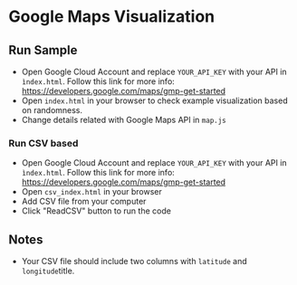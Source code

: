 # Google Maps Visualization

## Run Sample
- Open Google Cloud Account and replace ```YOUR_API_KEY``` with your API in ``ìndex.html``. Follow this link for more info: https://developers.google.com/maps/gmp-get-started
- Open ```index.html``` in your browser to check example visualization based on randomness.
- Change details related with Google Maps API in ```map.js```

### Run CSV based
- Open Google Cloud Account and replace ```YOUR_API_KEY``` with your API in ``ìndex.html``. Follow this link for more info: https://developers.google.com/maps/gmp-get-started
- Open ```csv_index.html``` in your browser
- Add CSV file from your computer
- Click "ReadCSV" button to run the code

## Notes
- Your CSV file should include two columns with ```latitude``` and ```longitude```title.